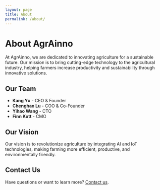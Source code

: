 ```yaml
---
layout: page
title: About
permalink: /about/
---
```


# About AgrAinno

At AgrAinno, we are dedicated to innovating agriculture for a sustainable future. Our mission is to bring cutting-edge technology to the agricultural industry, helping farmers increase productivity and sustainability through innovative solutions.

## Our Team

- **Kang Yu** - CEO & Founder
- **Chenghao Lu** - COO & Co-Founder
- **Yihao Wang** - CTO
- **Finn Kott** - CMO

## Our Vision

Our vision is to revolutionize agriculture by integrating AI and IoT technologies, making farming more efficient, productive, and environmentally friendly.

## Contact Us

Have questions or want to learn more? [Contact us](mailto:chenghao.lu@tum.de).